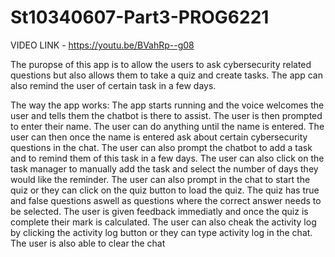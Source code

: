 # St10340607-Part3-PROG6221

VIDEO LINK - https://youtu.be/BVahRp--g08

The puropse of this app is to allow the users to ask cybersecurity related questions but also allows them to take a quiz and create tasks. The app can also remind the user of certain task in a few days. 

The way the app works:
The app starts running and the voice welcomes the user and tells them the chatbot is there to assist. The user is then prompted to enter their name. The user can do anything until the name is entered. The user can then once the name is entered ask about certain cybersecurity questions in the chat. The user can also prompt the chatbot to add a task and to remind them of this task in a few days. The user can also click on the task manager to manually add the task and select the number of days they would like the reminder. The user can also prompt in the chat to start the quiz or they can click on the quiz button to load the quiz. The quiz has true and false questions aswell as questions where the correct answer needs to be selected. The user is given feedback immediatly and once the quiz is complete their mark is calculated. The user can also cheak the activity log by clicking the activity log button or they can type activity log in the chat. The user is also able to clear the chat 
